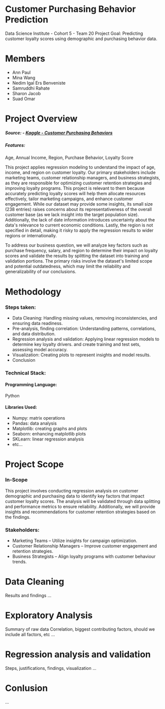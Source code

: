 # Customer Purchasing Behavior Prediction
Data Science Institute - Cohort 5 - Team 20 Project
Goal: Predicting customer loyalty scores using demographic and purchasing behavior data. 

# Members
* Ann Paul
* Mina Wang
* Nedim Igal Ers Benveniste
* Samruddhi Rahate
* Sharon Jacob
* Suad Omar

# Project Overview
##### Source: - [Kaggle - Customer Purchasing Behaviors](https://www.kaggle.com/datasets/hanaksoy/customer-purchasing-behaviors)
##### Features: 
Age, Annual Income, Region, Purchase Behavior, Loyalty Score
  
This project applies regression modeling to understand the impact of age, income, and region on customer loyalty. Our primary stakeholders include marketing teams, customer relationship managers, and business strategists, as they are responsible for optimizing customer retention strategies and improving loyalty programs. This project is relevant to them because accurately predicting loyalty scores will help them allocate resources effectively, tailor marketing campaigns, and enhance customer engagement. While our dataset may provide some insights, its small size (238 entries) raises concerns about its representativeness of the overall customer base (as we lack insight into the target population size). Additionally, the lack of date information introduces uncertainty about the data's relevance to current economic conditions. Lastly, the region is not specified in detail, making it risky to apply the regression results to wider regions or internationally.

To address our business question, we will analyze key factors such as purchase frequency, salary, and region to determine their impact on loyalty scores and validate the results by splitting the dataset into training and validation portions. The primary risks involve the dataset's limited scope and potential outdatedness, which may limit the reliability and generalizability of our conclusions.



# Methodology
### Steps taken:
- Data Cleaning: Handling missing values, removing inconsistencies, and ensuring data readiness.
- Pre-analysis, finding correlation: Understanding patterns, correlations, and data distribution.
- Regression analysis and validation: Applying linear regression models to determine key loyalty drivers. and create training and test sets, assessing model accuracy.
- Visualization: Creating plots to represent insights and model results.
- Conclusion

### Technical Stack:

#### Programming Language:
Python
#### Libraries Used:
- Numpy: matrix operations
- Pandas: data analysis
- Matplotlib: creating graphs and plots
- Seaborn: enhancing matplotlib plots
- SKLearn: linear regression analysis
- etc...

# Project Scope
### In-Scope
This project involves conducting regression analysis on customer demographic and purchasing data to identify key factors that impact customer loyalty scores. The analysis will be validated through data splitting and performance metrics to ensure reliability. Additionally, we will provide insights and recommendations for customer retention strategies based on the findings.

### Stakeholders:
- Marketing Teams – Utilize insights for campaign optimization.
- Customer Relationship Managers – Improve customer engagement and retention strategies.
- Business Strategists – Align loyalty programs with customer behaviour trends.

# Data Cleaning
Results and findings
...

# Exploratory Analysis 
Summary of raw data
Correlation, biggest contributing factors, should we include all factors, etc
...

# Regression analysis and validation
Steps, justifications, findings, visualization
...

# Conlusion
...
